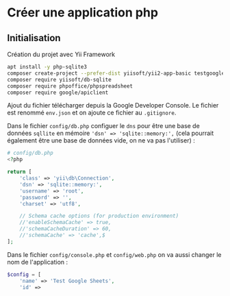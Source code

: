 # Créer une application php

## Initialisation

Création du projet avec Yii Framework

```bash
apt install -y php-sqlite3
composer create-project --prefer-dist yiisoft/yii2-app-basic testgooglesheets
composer require yiisoft/db-sqlite
composer require phpoffice/phpspreadsheet
composer require google/apiclient
```

Ajout du fichier télécharger depuis la Google Developer Console. Le fichier est renommé `env.json` et on ajoute ce fichier au `.gitignore`.

Dans le fichier `config/db.php` configuer le `dns` pour être une base de données `sqllite` en mémoire `'dsn' => 'sqlite::memory:',` (cela pourrait également être une base de données vide, on ne va pas l'utiliser) : 

```php
# config/db.php
<?php

return [
    'class' => 'yii\db\Connection',
    'dsn' => 'sqlite::memory:',
    'username' => 'root',
    'password' => '',
    'charset' => 'utf8',

    // Schema cache options (for production environment)
    //'enableSchemaCache' => true,
    //'schemaCacheDuration' => 60,
    //'schemaCache' => 'cache',$
];
```


Dans le fichier `config/console.php` et `config/web.php` on va aussi changer le nom de l'application :

```php
$config = [
    'name' => 'Test Google Sheets',
    'id' =>
```